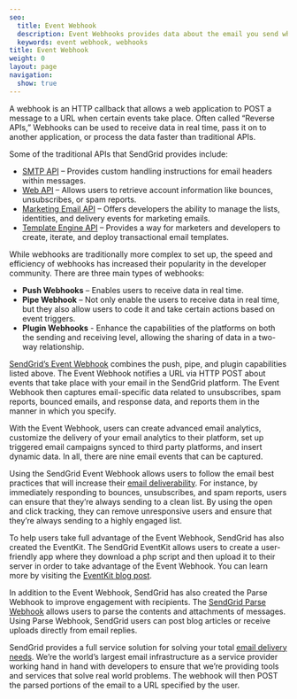 ```yaml
---
seo:
  title: Event Webhook
  description: Event Webhooks provides data about the email you send when the user takes an action.
  keywords: event webhook, webhooks
title: Event Webhook
weight: 0
layout: page
navigation:
  show: true
---
```


A webhook is an HTTP callback that allows a web application to POST a message to a URL when certain events take place. Often called “Reverse APIs,” Webhooks can be used to receive data in real time, pass it on to another application, or process the data faster than traditional APIs.

Some of the traditional APIs that SendGrid provides include:

* [SMTP API]({{root_url}}/API_Reference/SMTP_API/index.html) – Provides custom handling instructions for email headers within messages.
* [Web API]({{root_url}}/API_Reference/Web_API/index.html) – Allows users to retrieve account information like bounces, unsubscribes, or spam reports.
* [Marketing Email API](http://sendgrid.com/email-marketing) – Offers developers the ability to manage the lists, identities, and delivery events for marketing emails.
* [Template Engine API](http://sendgrid.com/transactional-email) – Provides a way for marketers and developers to create, iterate, and deploy transactional email templates.

While webhooks are traditionally more complex to set up, the speed and efficiency of webhooks has increased their popularity in the developer community. There are three main types of webhooks:

* <strong>Push Webhooks</strong> – Enables users to receive data in real time.
* <strong>Pipe Webhook</strong> – Not only enable the users to receive data in real time, but they also allow users to code it and take certain actions based on event triggers.
* <strong>Plugin Webhooks</strong> - Enhance the capabilities of the platforms on both the sending and receiving level, allowing the sharing of data in a two-way relationship.

[SendGrid’s Event Webhook](/API_Reference/Webhooks/event.html) combines the push, pipe, and plugin capabilities listed above. The Event Webhook notifies a URL via HTTP POST about events that take place with your email in the SendGrid platform. The Event Webhook then captures email-specific data related to unsubscribes, spam reports, bounced emails, and response data, and reports them in the manner in which you specify.

With the Event Webhook, users can create advanced email analytics, customize the delivery of your email analytics to their platform, set up triggered email campaigns synced to third party platforms, and insert dynamic data. In all, there are nine email events that can be captured.

Using the SendGrid Event Webhook allows users to follow the email best practices that will increase their [email deliverability](/Glossary/email_deliverability.html). For instance, by immediately responding to bounces, unsubscribes, and spam reports, users can ensure that they’re always sending to a clean list. By using the open and click tracking, they can remove unresponsive users and ensure that they’re always sending to a highly engaged list.

To help users take full advantage of the Event Webhook, SendGrid has also created the EventKit. The SendGrid EventKit allows users to create a user-friendly app where they download a php script and then upload it to their server in order to take advantage of the Event Webhook. You can learn more by visiting the [EventKit blog post](http://sendgrid.com/blog/open-source-eventkit-for-event-webhook/).

In addition to the Event Webhook, SendGrid has also created the Parse Webhook to improve engagement with recipients. The [SendGrid Parse Webhook]({{root_url}}/API_Reference/Webhooks/parse.html) allows users to parse the contents and attachments of messages. Using Parse Webhook, SendGrid users can post blog articles or receive uploads directly from email replies.

SendGrid provides a full service solution for solving your total [email delivery needs](http://sendgrid.com/). We’re the world’s largest email infrastructure as a service provider working hand in hand with developers to ensure that we’re providing tools and services that solve real world problems. The webhook will then POST the parsed portions of the email to a URL specified by the user.